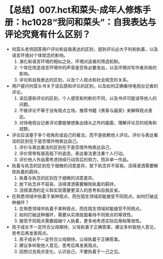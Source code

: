 # 【总结】007.hct和菜头·成年人修炼手册：hc1028“我问和菜头”：自我表达与评论究竟有什么区别？

-   何菜头老师回答用户评论和自我表达的区别，提到评论必大于利和执着，以及语言环境对个体观念的影响。
    1.  演化和语言环境的相似之处，环境对适者的筛选机制。
    2.  个体在改造语言环境中的声音是否有必要发出，以及环境对写作者风格的影响。
    3.  评论和自我表达的区别，以及个人观点和社会观念的关系。
-   用户提问何菜头书关于读后感和评论的区别，以及如何正确看待电视台记者的评论。
    1.  读后感和评论的区别，个人感受和判断的不同，以及书评可能误导他人的问题。
    2.  不做评论不等于没有观点立场，推荐书籍《黑客与画家》来解释观点表达。
    3.  对待电视台记者评论要能够想象出镜头之外的画面，理解评论员的视角和视野。
-   评论应该基于多个视角形成自己的看法，而不是依赖他人评论。评价与表达看法的区别在于是否借外物表达自己。
    1.  评价与表达看法的区别在于是否借外物表达自己。
    2.  评价常带有居高临下的姿态，表达看法更注重个人行动。
    3.  评价他人作品需考虑持续行动背后的努力，而非单一作品。
-   执着与执念的区别在于细微的词意差异，放下执念并不容易。活得潇洒需要解除执着的羁绊。
    1.  执着与执念的区别在于细微的词意差异。
    2.  放下执念并不容易，活得潇洒需要解除执着的羁绊。
    3.  活得潇洒的定义和实现需要更深入的思考和自我反省。
-   在熟悉领域中执着于某种观点，而在陌生领域却能接受不同观点。如何打破这种循环？
    1.  在熟悉领域中执着于某种观点，而在陌生领域却能接受不同观点。
    2.  如何打破这种循环，需要从实用层面看待不同观点的等效性。
    3.  接受不同观点需要超越个人执着，更多地考虑实际应用和等效性。
-   孩子成长不一定符合父母期待，父母执着于正确答案，建议多听取他人意见，思考后再发表观点。
    1.  孩子成长不一定符合父母期待，父母执着于正确答案。
    2.  建议多听取他人意见，思考后再发表观点。
    3.  回想过去观点变化，认识自己，不要执着于一己之见。